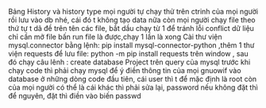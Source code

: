 Bảng History và history type mọi người tự chạy thử trên ctrinh của mọi người rồi lưu vào db nhé, cái đó t không tạo data nữa còn mọi người chạy file theo thứ tự t dã đề trên tên các file, bắt dầu chạy từ 1 để tránh lỗi conflict dữ liệu chỉ cần mở file bấn run file là được,chạy 1 lần là xong Cài thư viện mysql.connector bằng lệnh: pip install mysql-connector-python ,thêm 1 thư viện requests để lưu file: python -m pip install requests trên window , sau đó chạy câu lênh : create database Project trên query của mysql trước khi chạy code thì phải chạy mysql để ý điền thông tin của mọi gnuowif vào database ở những dòng code đầu tiên, cái user thì t để mặc định là root còn của mọi người có thể là cái khác thì phải sửa lại, password nếu không đặt thì để nguyên, đặt thì điền vào biến passwd
